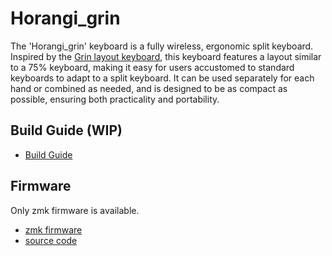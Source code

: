 # Horangi_grin

The 'Horangi_grin' keyboard is a fully wireless, ergonomic split keyboard. Inspired by the [Grin layout keyboard](https://kbd.news/Grin-layout-1348.html), this keyboard features a layout similar to a 75% keyboard, making it easy for users accustomed to standard keyboards to adapt to a split keyboard. It can be used separately for each hand or combined as needed, and is designed to be as compact as possible, ensuring both practicality and portability.

## Build Guide (WIP)
* [Build Guide](BUILDGUIDE.md)

## Firmware
Only zmk firmware is available.
* [zmk firmware](firmware)
* [source code](https://github.com/zenithistk/zmk-config-horangi_grin)